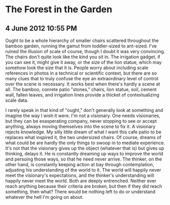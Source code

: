 # The Forest in the Garden
## 4 June 2012 10:55 PM



Ought to be a whole hierarchy of smaller chairs scattered throughout the bamboo garden, running the gamut from toddler-sized to ant-sized. I've ruined the illusion of scale of course, though I doubt it was very convincing. The chairs don't quite look like the kind you sit in. The irrigation gadget, if you can see it, might give it away, or the size of the lion statue, which may somehow look the size that it is. People worry about including scale references in photos in a technical or scientific context, but there are so many clues that to truly confuse the eye an extraordinary level of control over the scene is necessary. It works best when there's hardly a scene at all. The bamboo, conrete patio "stones," chairs, lion statue, soil, cement wall, fallen leaves, and irrigation lines provide a thicket of contextualizing scale data.

I rarely speak in that kind of "ought," don't generally look at something and imagine the way I wish it were. I'm not a visionary. One needs visionaries, but they can be exasperating company, never stopping to see or accept anything, always moving themselves into the scene to fix it. A visionary rejects knowledge. My silly little dream of what I want this cafe patio to be replaces what inspired it, the two undersized chairs. Of course, dreams of what could be are hardly the only things to swoop in to mediate experience. It's not that the visionary gives up the object (whatever that is) but gives up thinking, delays it. He is constantly dreaming up ways to improve the world and persuing those ways, so that he need never arrive. The thinker, on the other hand, is constantly keeping action at bay through contemplation, adjusting his understanding of the world to it. The world will happily never meet the visionary's expectations, and the thinker's understanding will happily never meet the world. Both are deeply entrenched. Neither ever reach anything because their criteria are broken, but then if they did reach something, then what? There would be nothing left to do or understand whatever the hell I'm going on about.